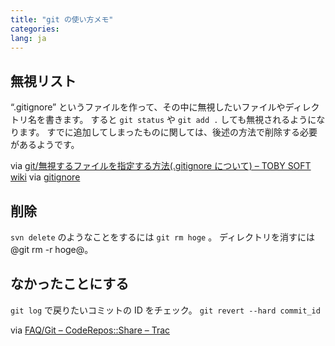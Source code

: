 ```yaml
---
title: "git の使い方メモ"
categories:
lang: ja
---
```


## 無視リスト

&#8220;.gitignore&#8221; というファイルを作って、その中に無視したいファイルやディレクトリ名を書きます。
すると `git status` や `git add .` しても無視されるようになります。
すでに追加してしまったものに関しては、後述の方法で削除する必要があるようです。

via [git/無視するファイルを指定する方法(.gitignore について) &#8211; TOBY SOFT wiki](<http://tobysoft.net/wiki/index.php?git%2F%CC%B5%BB%EB%A4%B9%A4%EB%A5%D5%A5%A1%A5%A4%A5%EB%A4%F2%BB%D8%C4%EA%A4%B9%A4%EB%CA%FD%CB%A1(.gitignore%A4%CB%A4%C4%A4%A4%A4%C6)>)
via [gitignore](http://www.kernel.org/pub/software/scm/git/docs/gitignore.html "5")

## 削除

`svn delete` のようなことをするには `git rm hoge` 。
ディレクトリを消すには @git rm -r hoge@。

## なかったことにする

`git log` で戻りたいコミットの ID をチェック。
`git revert --hard commit_id`

via [FAQ/Git – CodeRepos::Share – Trac](http://bulkya.blogdb.jp/share/wiki/FAQ/Git#%E5%85%83%E3%81%AB%E6%88%BB%E3%81%99%E3%82%B3%E3%83%9E%E3%83%B3%E3%83%89)

